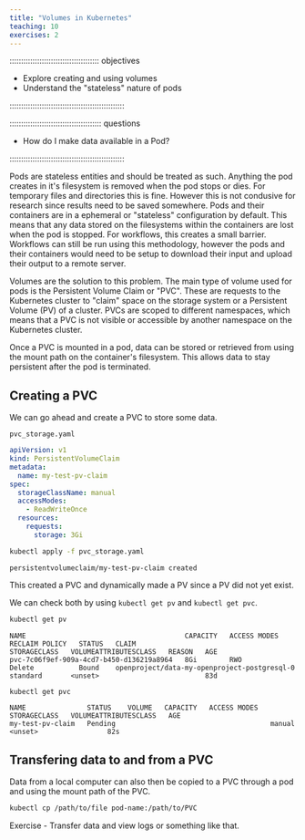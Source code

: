 ```yaml
---
title: "Volumes in Kubernetes"
teaching: 10
exercises: 2
---
```


::::::::::::::::::::::::::::::::::::::: objectives

- Explore creating and using volumes
- Understand the "stateless" nature of pods

::::::::::::::::::::::::::::::::::::::::::::::::::

:::::::::::::::::::::::::::::::::::::::: questions

- How do I make data available in a Pod?

::::::::::::::::::::::::::::::::::::::::::::::::::

Pods are stateless entities and should be treated as such. Anything the pod creates in it's filesystem is removed when the pod stops or dies. For temporary files and directories this is fine. However this is not condusive for research since results need to be saved somewhere.  Pods and their containers are in a ephemeral or "stateless" configuration by default. This means that any data stored on the filesystems within the containers are lost when the pod is stopped. For workflows, this creates a small barrier. Workflows can still be run using this methodology, however the pods and their containers would need to be setup to download their input and upload their output to a remote server. 

Volumes are the solution to this problem. The main type of volume used for pods is the Persistent Volume Claim or "PVC". These are requests to the Kubernetes cluster to "claim" space on the storage system or a Persistent Volume (PV) of a cluster. PVCs are scoped to different namespaces, which means that a PVC is not visible or accessible by another namespace on the Kubernetes cluster. 

Once a PVC is mounted in a pod, data can be stored or retrieved from using the mount path on the container's filesystem. This allows data to stay persistent after the pod is terminated. 

## Creating a PVC

We can go ahead and create a PVC to store some data. 

`pvc_storage.yaml`
```yaml
apiVersion: v1
kind: PersistentVolumeClaim
metadata:
  name: my-test-pv-claim
spec:
  storageClassName: manual
  accessModes:
    - ReadWriteOnce
  resources:
    requests:
      storage: 3Gi
```

```bash
kubectl apply -f pvc_storage.yaml
```
```output
persistentvolumeclaim/my-test-pv-claim created
```

This created a PVC and dynamically made a PV since a PV did not yet exist. 

We can check both by using `kubectl get pv` and `kubectl get pvc`. 

```bash
kubectl get pv
```
```output
NAME                                       CAPACITY   ACCESS MODES   RECLAIM POLICY   STATUS   CLAIM                                          STORAGECLASS   VOLUMEATTRIBUTESCLASS   REASON   AGE
pvc-7c06f9ef-909a-4cd7-b450-d136219a8964   8Gi        RWO            Delete           Bound    openproject/data-my-openproject-postgresql-0   standard       <unset>                          83d
```


```bash
kubectl get pvc
```
```output
NAME               STATUS    VOLUME   CAPACITY   ACCESS MODES   STORAGECLASS   VOLUMEATTRIBUTESCLASS   AGE
my-test-pv-claim   Pending                                      manual         <unset>                 82s
```

## Transfering data to and from a PVC

Data from a local computer can also then be copied to a PVC through a pod and using the mount path of the PVC. 
```bash
kubectl cp /path/to/file pod-name:/path/to/PVC
```

Exercise - Transfer data and view logs or something like that. 

